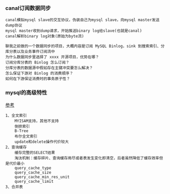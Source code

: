 ### canal订阅数据同步

    canal模拟mysql slave的交互协议，伪装自己为mysql slave，向mysql master发送dump协议
    mysql master收到dump请求，开始推送binary log给slave(也就是canal)
    canal解析binary log对象(原始为byte流)

    聊我之前做的一个数据同步的项目，大概内容是订阅 MySQL Binlog，sink 到搜索索引、分库分表以及业务事件订阅流中
    为什么数据同步里选择了 xxxx 开源项目，优势在哪？
    订阅分库分表的 Binlog 怎么订阅？
    分库分表的数据源中假如存在主键冲突要怎么解决？
    怎么保证下游对 Binlog 的消费顺序？
    如何在下游保证消费时的事务原子性？

### mysql的高级特性

   [参考](https://www.jianshu.com/p/58e44bf10104)

    1、全文索引
        MYISAM支持，其他不支持
        倒排索引
        B-Tree
        布尔全文索引
        update和delete操作代价较大
    2、查询缓存
        缓存完整的SELECT结果
        淘汰机制：缓存碎片、查询缓存用尽或者表发生变化即清空，后者虽然降低了缓存效率但是代价最小
        query_cache_type
        query_cache_size
        query_cache_min_res_unit
        query_cache_limit
    3、合并表


